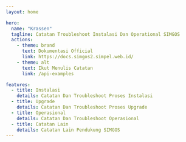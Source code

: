```yaml
---
layout: home

hero:
  name: "Krassen"
  tagline: Catatan Troubleshoot Instalasi Dan Operational SIMGOS
  actions:
    - theme: brand
      text: Dokumentasi Official
      link: https://docs.simgos2.simpel.web.id/
    - theme: alt
      text: Ikut Menulis Catatan
      link: /api-examples

features:
  - title: Instalasi
    details: Catatan Dan Troubleshoot Proses Instalasi
  - title: Upgrade
    details: Catatan Dan Troubleshoot Proses Upgrade
  - title: Operasional
    details: Catatan Dan Troubleshoot Operasional
  - title: Catatan Lain
    details: Catatan Lain Pendukung SIMGOS
---
```


